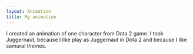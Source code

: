 ```yaml
---
layout: Animation
title: My animation
---
```

I created an animation of one character from Dota 2 game. I took Juggernaut, because I like play as Juggernaut in Dota 2 and because I like samurai themes.
